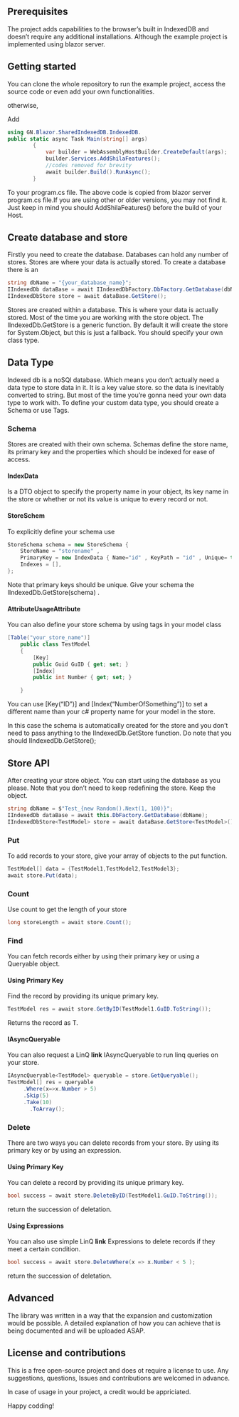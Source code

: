 
<!-- # GN.Blazor.SharedIndexedDB

## What is it

## how it Works -->

## Prerequisites

  The project adds capabilities to the browser’s built in IndexedDB and doesn’t require any additional installations. 
  Although the example project is implemented using blazor server.

## Getting started

  You can clone the whole repository to run the example project, 
  access the source code or even add your own functionalities.
  
  otherwise,
<!--   add the nuget package to your project -->
Add 

```c#
using GN.Blazor.SharedIndexedDB.IndexedDB.
public static async Task Main(string[] args)
        {
            var builder = WebAssemblyHostBuilder.CreateDefault(args);
            builder.Services.AddShilaFeatures();
            //codes removed for brevity 
            await builder.Build().RunAsync();
        }
```
To your program.cs file.
The above code is copied from blazor server program.cs file.If you are using other or older versions, 
you may not find it. Just keep in mind you should AddShilaFeatures() before the build of your Host.

## Create database and store

Firstly you need to create the database. Databases can hold any number of stores.
Stores are where your data is actually stored.
To create a database there is an 
```c#
string dbName = "{your_database_name}";
IIndexedDb dataBase = await IIndexedDbFactory.DbFactory.GetDatabase(dbName);
IIndexedDbStore store = await dataBase.GetStore();
```
Stores are created within a database. This is where your data is actually stored.
Most of the time you are working with the store object.
The IIndexedDb.GetStore is a generic function. By default it will create the store for System.Object, but this is just a fallback. You should specify your own class type.

## Data Type

Indexed db is a noSQl database. Which means you don’t actually need a data type to store data in it. 
It is a key value store. so the data is inevitably converted to string.
But most of the time you’re gonna need your own data type to work with.
To define your custom data type, you should create a Schema or use Tags.

### Schema

Stores are created with their own schema. Schemas define the store name, 
its primary key and the properties which should be indexed for ease of access.

#### IndexData

Is a DTO object to specify the property name in your object, 
its key name in the store or whether or not its value is unique to every record or not.

#### StoreSchem

To explicitly define your schema use 
```c#
StoreSchema schema = new StoreSchema { 
    StoreName = "storename" , 
    PrimaryKey = new IndexData { Name="id" , KeyPath = "id" , Unique= true} ,
    Indexes = [],
};
```
Note that primary keys should be unique.
Give your schema the IIndexedDb.GetStore(schema) .

#### AttributeUsageAttribute

You can also define your store schema by using tags in your model class
```c#
[Table("your_store_name")]
    public class TestModel
    {
        [Key]
        public Guid GuID { get; set; }
        [Index]
        public int Number { get; set; }

    }
```
You can use [Key(“ID”)] and [Index(“NumberOfSomething”)] to set a different name 
than your c# property name for your model in the store.

In this case the schema is automatically created for the store and 
you don’t need to pass anything to the IIndexedDb.GetStore function.
Do note that you should IIndexedDb.GetStore<TestModel>();
	
## Store API
	
After creating your store object. You can start using the database as you please.
Note that you don’t need to keep redefining the store. Keep the object.
  
```c#
string dbName = $"Test_{new Random().Next(1, 100)}";
IIndexedDb dataBase = await this.DbFactory.GetDatabase(dbName);
IIndexedDbStore<TestModel> store = await dataBase.GetStore<TestModel>();
```
	
### Put
	
To add records to your store, give your array of objects to the put function.
```c#
TestModel[] data = {TestModel1,TestModel2,TestModel3};
await store.Put(data);
```
	
### Count
	
Use count to get the length of your store
```c#
long storeLength = await store.Count();

```
  
### Find 
	
You can fetch records either by using their primary key or using a Queryable object.

#### Using Primary Key
	
Find the record by providing its unique primary key.
```c#
TestModel res = await store.GetByID(TestModel1.GuID.ToString());
```
Returns the record as T.

#### IAsyncQueryable
	
You can also request a LinQ **link** IAsyncQueryable<T> to run linq queries on your store.
```c#
IAsyncQueryable<TestModel> queryable = store.GetQueryable();
TestModel[] res = queryable
     .Where(x=>x.Number > 5)
     .Skip(5)
     .Take(10)
	   .ToArray();
```
  
### Delete

There are two ways you can delete records from your store.
By using its primary key or by using an expression.


#### Using Primary Key 
	
You can delete a record by providing its unique primary key.
  ```c#
bool success = await store.DeleteByID(TestModel1.GuID.ToString());
  ```
return the succession of deletation.

#### Using Expressions
	
You can also use simple LinQ **link** Expressions to delete records if they meet a certain condition.
```c#
bool success = await store.DeleteWhere(x => x.Number < 5 );
```
return the succession of deletation.
							
## Advanced
							
The library was written in a way that the expansion and customization would be possible.
A detailed explanation of how you can achieve that is being documented and will be uploaded ASAP.



## License and contributions 
							
This is a free open-source project and does ot require a license to use.
Any suggestions, questions, Issues and contributions are welcomed in advance.

In case of usage in your project, a credit would be appriciated.


Happy codding!
